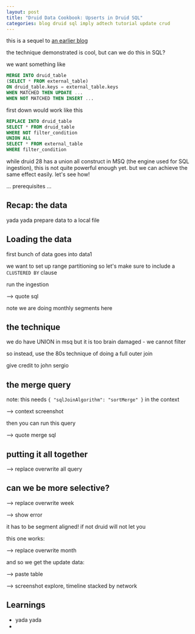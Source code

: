 ```yaml
---
layout: post
title: "Druid Data Cookbook: Upserts in Druid SQL"
categories: blog druid sql imply adtech tutorial update crud
---
```


this is a sequel to [an earlier blog](/2023/03/07/selective-bulk-upserts-in-apache-druid/)

the technique demonstrated is cool, but can we do this in SQL?

we want something like

```sql
MERGE INTO druid_table
(SELECT * FROM external_table)
ON druid_table.keys = external_table.keys
WHEN MATCHED THEN UPDATE ...
WHEN NOT MATCHED THEN INSERT ...
```

first down would work like this

```sql
REPLACE INTO druid_table
SELECT * FROM druid_table
WHERE NOT filter_condition
UNION ALL
SELECT * FROM external_table
WHERE filter_condition
```

while druid 28 has a union all construct in MSQ (the engine used for SQL ingestion), this is not quite powerful enough yet. but we can achieve the same effect easily. let's see how!

... prerequisites ...

## Recap: the data

yada yada prepare data to a local file

## Loading the data

first bunch of data goes into data1

we want to set up range partitioning so let's make sure to include a `CLUSTERED BY` clause

run the ingestion

--> quote sql

note we are doing monthly segments here

## the technique

we do have UNION in msq but it is too brain damaged - we cannot filter 

so instead, use the 80s technique of doing a full outer join

give credit to john sergio 

## the merge query

note: this needs `{ "sqlJoinAlgorithm": "sortMerge" }` in the context

--> context screenshot

then you can run this query

--> quote merge sql

## putting it all together

--> replace overwrite all query

## can we be more selective?

--> replace overwrite week

--> show error

it has to be segment aligned! if not druid will not let you

this one works:

--> replace overwrite month

and so we get the update data:

--> paste table

--> screenshot explore, timeline stacked by network

## Learnings

- yada yada
- 
